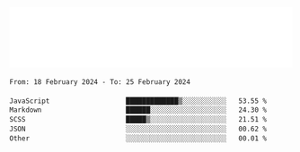 [![](./hello.svg)](https://blog.yrobot.top?ref=github-yrobot)

<!--START_SECTION:waka-->

```txt
From: 18 February 2024 - To: 25 February 2024

JavaScript                   █████████████▒░░░░░░░░░░░   53.55 %
Markdown                     ██████░░░░░░░░░░░░░░░░░░░   24.30 %
SCSS                         █████▒░░░░░░░░░░░░░░░░░░░   21.51 %
JSON                         ░░░░░░░░░░░░░░░░░░░░░░░░░   00.62 %
Other                        ░░░░░░░░░░░░░░░░░░░░░░░░░   00.01 %
```

<!--END_SECTION:waka-->
